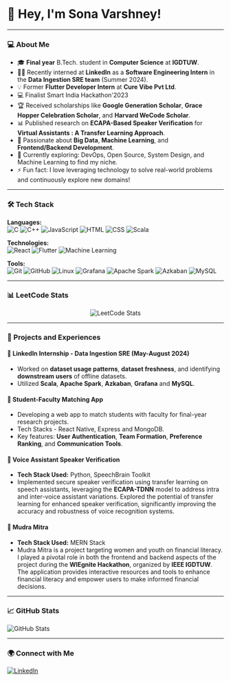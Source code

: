 # 👋 Hey, I'm Sona Varshney!

---

### 💻 About Me
- 🎓 **Final year** B.Tech. student in **Computer Science** at **IGDTUW**.
- 👩‍💻 Recently interned at **LinkedIn** as a **Software Engineering Intern** in the **Data Ingestion SRE team** (Summer 2024).
- 💡 Former **Flutter Developer Intern** at **Cure Vibe Pvt Ltd**.
- 💻 Finalist Smart India Hackathon'2023
- 🏆 Received scholarships like **Google Generation Scholar**, **Grace Hopper Celebration Scholar**, and **Harvard WeCode Scholar**.
- 📊 Published research on **ECAPA-Based Speaker Verification** for **Virtual Assistants : A Transfer Learning Approach**.
- 🌱 Passionate about **Big Data**, **Machine Learning**, and **Frontend/Backend Development**.
- 🔭 Currently exploring: DevOps, Open Source, System Design, and Machine Learning to find my niche.
- ⚡ Fun fact: I love leveraging technology to solve real-world problems and continuously explore new domains!

---

### 🛠 Tech Stack

**Languages:**  
![C](https://img.shields.io/badge/-C-A8B9CC?style=flat&logo=c&logoColor=white) 
![C++](https://img.shields.io/badge/-C%2B%2B-F34B7D?style=flat&logo=c%2B%2B&logoColor=white) 
![JavaScript](https://img.shields.io/badge/-JavaScript-F7DF1E?style=flat&logo=javascript&logoColor=black) 
![HTML](https://img.shields.io/badge/-HTML-E34F26?style=flat&logo=html5&logoColor=white) 
![CSS](https://img.shields.io/badge/-CSS-1572B6?style=flat&logo=css3&logoColor=white) 
![Scala](https://img.shields.io/badge/-Scala-DC322F?style=flat&logo=scala&logoColor=white)  

**Technologies:**  
![React](https://img.shields.io/badge/-React-61DAFB?style=flat&logo=react&logoColor=black) 
![Flutter](https://img.shields.io/badge/-Flutter-02569B?style=flat&logo=flutter&logoColor=white) 
![Machine Learning](https://img.shields.io/badge/-Machine%20Learning-FF6F20?style=flat&logo=TensorFlow&logoColor=white)  

**Tools:**  
![Git](https://img.shields.io/badge/-Git-F05032?style=flat&logo=git&logoColor=white) 
![GitHub](https://img.shields.io/badge/-GitHub-181717?style=flat&logo=github&logoColor=white) 
![Linux](https://img.shields.io/badge/-Linux-FCC624?style=flat&logo=linux&logoColor=black) 
![Grafana](https://img.shields.io/badge/-Grafana-F46800?style=flat&logo=grafana&logoColor=white) 
![Apache Spark](https://img.shields.io/badge/-Apache%20Spark-E25A1C?style=flat&logo=apachespark&logoColor=white) 
![Azkaban](https://img.shields.io/badge/-Azkaban-008080?style=flat&logo=azkaban&logoColor=white)
![MySQL](https://img.shields.io/badge/-MySQL-4479A1?style=flat&logo=mysql&logoColor=white)


---

### 📊 LeetCode Stats
<div align="center">
  <img src="https://leetcard.jacoblin.cool/sonavarshney29?ext=heatmap" alt="LeetCode Stats">
</div>

---

### 🌟 Projects and Experiences
#### 🔹 **LinkedIn Internship** - Data Ingestion SRE (May-August 2024)
- Worked on **dataset usage patterns**, **dataset freshness**, and identifying **downstream users** of offline datasets.
- Utilized **Scala**, **Apache Spark**, **Azkaban**, **Grafana** and **MySQL**.

#### 🔹 **Student-Faculty Matching App**
- Developing a web app to match students with faculty for final-year research projects.
- Tech Stacks - React Native, Express and MongoDB.
- Key features: **User Authentication**, **Team Formation**, **Preference Ranking**, and **Communication Tools**.

#### 🔹 **Voice Assistant Speaker Verification**
- **Tech Stack Used:** Python, SpeechBrain Toolkit
- Implemented secure speaker verification using transfer learning on speech assistants, leveraging the **ECAPA-TDNN** model to address intra and inter-voice assistant variations. Explored the potential of transfer learning for enhanced speaker verification, significantly improving the accuracy and robustness of voice recognition systems.

#### 🔹 **Mudra Mitra**
- **Tech Stack Used:** MERN Stack
- Mudra Mitra is a project targeting women and youth on financial literacy. I played a pivotal role in both the frontend and backend aspects of the project during the **WIEgnite Hackathon**, organized by **IEEE IGDTUW**. The application provides interactive resources and tools to enhance financial literacy and empower users to make informed financial decisions.

---

### 📈 GitHub Stats
![GitHub Stats](https://github-readme-stats.vercel.app/api?username=sonavarshney&show_icons=true&theme=radical)


---

### 🌍 Connect with Me
[![LinkedIn](https://img.shields.io/badge/LinkedIn-SonaVarshney-blue?style=flat&logo=linkedin)](https://www.linkedin.com/in/sona-varshney)  


